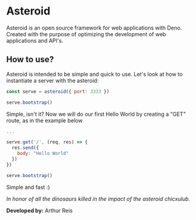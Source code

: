 # Asteroid

Asteroid is an open source framework for web applications with Deno. Created with the purpose of optimizing the development of web applications and API's. 

## How to use?

Asteroid is intended to be simple and quick to use. Let's look at how to instantiate a server with the asteroid:

``` js 
const serve = asteroid({ port: 3333 })

serve.bootstrap()
```

Simple, isn't it? Now we will do our first Hello World by creating a "GET" route, as in the example below

``` js 
...

serve.get('/', (req, res) => {
  res.send({
    body: "Hello World"
  })
})

serve.bootstrap()
```

Simple and fast :)

*In honor of all the dinosaurs killed in the impact of the asteroid chicxulub.*

**Developed by:** Arthur Reis